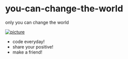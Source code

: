 # you-can-change-the-world

only you can change the world

[![picture](http://i.quoteaddicts.com/media/quotes/2/72038-quotes-about-change-the-world.jpg)](https://youtu.be/lwUi2_qXCMs)

* code everyday!
* share your positive!
* make a friend!
